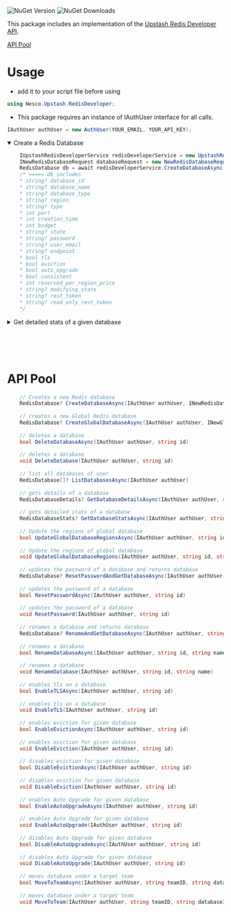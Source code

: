 ![NuGet Version](https://img.shields.io/nuget/v/Nesco.Upstash.RedisDeveloper?logo=nuget&label=nuget%20version&link=https%3A%2F%2Fwww.nuget.org%2Fpackages%2FNesco.Upstash.RedisDeveloper)
![NuGet Downloads](https://img.shields.io/nuget/dt/Nesco.Upstash.RedisDeveloper?logo=nuget&label=nuget%20downloads&link=https%3A%2F%2Fwww.nuget.org%2Fpackages%2FNesco.Upstash.RedisDeveloper)


This package includes an implementation of the [Upstash Redis Developer API](https://upstash.com/docs/devops/developer-api/redis/).

[API Pool](#api-pool)

# Usage

* add it to your script file before using

```c#
using Nesco.Upstash.RedisDeveloper;
```

* This package requires an instance of IAuthUser interface for all calls.

```c#
IAuthUser authUser = new AuthUser(YOUR_EMAIL, YOUR_API_KEY);
```


<details open>
<summary>Create a Redis Database</summary>

```csharp
    IUpstashRedisDeveloperService redisDeveloperService = new UpstashRedisDeveloperService();
    INewRedisDatabaseRequest databaseRequest = new NewRedisDatabaseRequest(name:"test-db", Region.EU_WEST_1, tls:true);
    RedisDatabase db = await redisDeveloperService.CreateDatabaseAsync(authUser, newRedisDatabaseRequest);
    /* ===== db includes
    * string? database_id
    * string? database_name
    * string? database_type
    * string? region
    * string? type
    * int port
    * int creation_time
    * int budget
    * string? state
    * string? password
    * string? user_email
    * string? endpoint
    * bool tls
    * bool eviction
    * bool auto_upgrade
    * bool consistent
    * int reserved_per_region_price
    * string? modifying_state
    * string? rest_token
    * string? read_only_rest_token
    */
```
</details>
<details>
<summary>Get detailed stats of a given database</summary>

```c#
    IUpstashRedisDeveloperService redisDeveloperService = new UpstashRedisDeveloperService();
    RedisDatabaseStats dbStats = await redisDeveloperService.GetDatabaseStatsAsync(authUser, db.database_id)
```
</details>

</br>
</br>
</br>
</br>

# API Pool

```C#   
    // Creates a new Redis database
    RedisDatabase? CreateDatabaseAsync(IAuthUser authUser, INewRedisDatabaseRequest newRedisDatabaseRequest)
        
    // creates a new Global Redis database
    RedisDatabase? CreateGlobalDatabaseAsync(IAuthUser authUser, INewGlobalRedisDatabaseRequest newGlobalRedisDatabaseRequest)
        
    // deletes a database
    bool DeleteDatabaseAsync(IAuthUser authUser, string id)
        
    // deletes a database
    void DeleteDatabase(IAuthUser authUser, string id)
        
    // list all databases of user
    RedisDatabase[]? ListDatabasesAsync(IAuthUser authUser)
        
    // gets details of a database
    RedisDatabaseDetails? GetDatabaseDetailsAsync(IAuthUser authUser, string id, bool hideCredentials)
        
    // gets detailed stats of a database
    RedisDatabaseStats? GetDatabaseStatsAsync(IAuthUser authUser, string id)
        
    // Update the regions of global database
    bool UpdateGlobalDatabaseRegionsAsync(IAuthUser authUser, string id, string[] readRegions)
        
    // Update the regions of global database
    void UpdateGlobalDatabaseRegions(IAuthUser authUser, string id, string[] readRegions)
        
    // updates the password of a database and returns database
    RedisDatabase? ResetPasswordAndGetDatabaseAsync(IAuthUser authUser, string id)
        
    // updates the password of a database
    bool ResetPasswordAsync(IAuthUser authUser, string id)
        
    // updates the password of a database
    void ResetPassword(IAuthUser authUser, string id)
        
    // renames a database and returns database
    RedisDatabase? RenameAndGetDatabaseAsync(IAuthUser authUser, string id, string name)
        
    // renames a database
    bool RenameDatabaseAsync(IAuthUser authUser, string id, string name)
        
    // renames a database
    void RenameDatabase(IAuthUser authUser, string id, string name)
        
    // enables tls on a database
    bool EnableTLSAsync(IAuthUser authUser, string id)
        
    // enables tls on a database
    void EnableTLS(IAuthUser authUser, string id)
        
    // enables eviction for given database
    bool EnableEvictionAsync(IAuthUser authUser, string id)
        
    // enables eviction for given database
    void EnableEviction(IAuthUser authUser, string id)
        
    // disables eviction for given database
    bool DisableEvictionAsync(IAuthUser authUser, string id)
        
    // disables eviction for given database
    void DisableEviction(IAuthUser authUser, string id)
        
    // enables Auto Upgrade for given database
    bool EnableAutoUpgradeAsync(IAuthUser authUser, string id)
        
    // enables Auto Upgrade for given database
    void EnableAutoUpgrade(IAuthUser authUser, string id)
        
    // disables Auto Upgrade for given database
    bool DisableAutoUpgradeAsync(IAuthUser authUser, string id)
        
    // disables Auto Upgrade for given database
    void DisableAutoUpgrade(IAuthUser authUser, string id)
        
    // moves database under a target team
    bool MoveToTeamAsync(IAuthUser authUser, string teamID, string databaseID)
        
    // moves database under a target team
    void MoveToTeam(IAuthUser authUser, string teamID, string databaseID)

```

